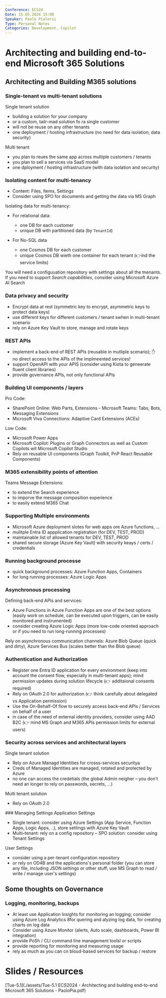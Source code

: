 ```yaml
---
Conference: ECS24
Date: 15.05.2024 15:00
Speaker: Paolo Pialorsi
Type: Personal Notes
Categories: Development, Copilot
---
```


# Architecting and building end-to-end Microsoft 365 Solutions

## Architecting and Building M365 solutions

### Single-tenant vs multi-tenant solutions

Single tenant solution

- building a solution for your company
- or a custom, tailr-mad solution fo ra single customer
- will not be reuse on any other tenants
- one deployment / hosting infrastructure (no need for data isolation, data security)

Multi tenant

- you plan to reues the same app across multiple customers / tenants
- you plan to sell a services via SaaS model
- one dployment / hosting infrastructure (with data isolation and security)

### Isolating content for multi-tenancy

- Content: Files, Items, Settings
- Consider using SPO for documents and getting the data via MS Graph

Isolating data for multi-tenancy:

- For relational data:

  - one DB for each customer
  - unique DB with partitioned data (by `TenantId`)

- For No-SQL data
  - one Cosmos DB for each customer
  - unique Cosmos DB wieth one container for each tenant (👉ind the service limits)

You will need a configuuation repository with settings about all the tnenants.
If you need to support _Search capabilitiies_, consider using Microsoft Azure AI Search

### Data privacy and security

- Encrypt data at rest (symmetric key to encrypt, asymmetric keys to protect data keys)
- use different keys for different customers / tenant swhen in multi-tenant scenario
- rely on Azure Key Vault to store, manage and rotate keys

### REST APIs

- implement a back-end of REST APIs (reusable in mutliple scenario); ✋ no direct access to the APIs of the implmeented services!
- support OpenAPI with your APIS (consider using Kiota to geneerate fluent client libraries)
- provide governance APIs, not only functional APIs

### Building UI components / layers

Pro Code:

- SharePoint Online: Web Parts, Extensions
  - Microsoft Teams: Tabs, Bots, Messaging Extensions
- Microsoft Viva Connections: Adaptive Card Extensions (ACEs)

Low Code:

- Microsoft Power Apps
- Microsoft Copilot: Plugins or Graph Connectors as well as Custom Copilots wit Microsoft Copilot Studio
- Rely on reusable UI components (Graph Toolkit, PnP React Reusable Components)

### M365 extensibility points of attention

Teams Message Extensions:

- to extend the Search experience
- to imporve the message composition experience
- to easily extend M365 Chat

### Supporting Multiple environments

- Microsoft Azure deployment slotes for web apps ore Azure functions, ...
- mulitple Entra ID appplication registration (for DEV, TEST, PROD)
- maintainable list of allowed tenants for DEV, TEST, PROD
- shared secure storage (Azure Key Vault) with security keays / certs / credentials

### Running background processe

- quick background processes: Azure Function Apps, Containers
- for long running processes: Azure Logic Apps

### Asynchronous processing

Defining back-end APIs and services:

- Azure Functions in Azure Function Apps are one of the best options (easily work on schedule, can be executed upon triggers, can be easily monitored and instrumented)
- consider creating Azure Logic Apps (more low-code oriented approach or if you need to run long-running processes)

Rely on asynchronous communication channels: Azure Blob Queue (quick and dirty), Azure Services Bus (scales better than the Blob queue)

### Authentication and Authorization

- Register one Entra ID application for every environment (keep into account the consent flow, especially in multi-tenant apps); mind permission updates during solution lifecycle (👉 additaional consents required)
- Rely on OAuth 2.0 for authorization (👉 think carefully about delegated vs Application permission)
- Use the On-Behalf-Of flow to securely access back-end APIs / Services on behalf of a user
- in case of the need of external identity providers, consider using AAD B2C (👉 mind MS Graph and M365 APIs permission limits for external users)

### Security across services and architectural layers

Single tenant solution

- Rely on Azure Managd Identities for crosss-services securitya
- Creds of Managed Identities are managed, rotated and protected by Azure
- no one can access the credetials (the global Admin neigher – you don't need an longer to rely on passwords, secrets, ...)

Multi tenant solution

- Rely on OAuth 2.0

### Managing Settings
Application Settings

- Single tenant: consider using Azure Settings (App Service, Function Apps, Logic Apps, ..), store settings with Azure Key Vault
- Multi-tenant: rely on a config repository
  – SPO solution: consider using Tenant Settings

User Settings

- consider using a per-tenant configuration repository
- or rely on OD4B and the applications's personal folder (you can store any file, including JSON settings or other stuff; use MS Graph to read / write / manage user's settings)


## Some thoughts on Governance
### Logging, monitoring, backups
- At least use Application Insights for monitoring an logging; consider using Azure Log Analytics 8for quering and alyzing log data, for creating charts on log data
- Consider using Azure Monitor (alerts, Auto scale, dashboards, Power BI integration)
- provide PoSh / CLI command line management toolsl or scripts
- provide reporting for monitoring and measuring usage
- rely as much as you can cn bloud-based services for backup / restore

# Slides / Resources
[Tue-5.1](./assets/Tue-5.1 ECS2024 - Architecting and building end-to-end Microsoft 365 Solutions - PaoloPia.pdf)